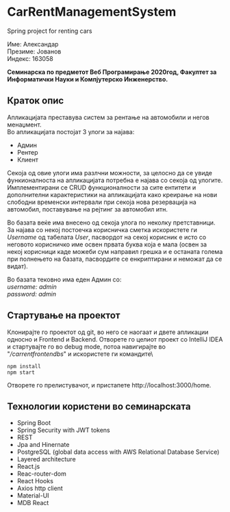 # CarRentManagementSystem
Spring project for renting cars

Име: Александар\
Презиме: Јованов\
Индекс: 163058

**Семинарска по предметот Веб Програмирање 2020год, Факултет за Информатички Науки и Компјутерско Инженерство.**

## Краток опис

Апликацијата преставува систем за рентање на автомобили и негов менаџмент.\
Во апликацијата постојат 3 улоги за најава:
* Админ
* Рентер
* Клиент

Секоја од овие улоги има разлчни можности, за целосно да се увиде функионалноста на апликацијата потребна е најава со секоја од улогите. Имплементирани се CRUD функционалности за сите ентитети и дополнителни карактеристики на апликацијата како креирање на нови слободни временски интервали при секоја нова резервација на автомобил, поставување на рејтинг за автомобил итн.

Во базата веќе има внесено од секоја улога по неколку претставници.
За најава со некој постоечка корисничка сметка искористете ги *Username* од табелата *User*, пасвордот на секој корисник е исто со неговото корисничко име освен првата буква која е мала (освен за некој корисници каде можеби сум направил грешка и е останата голема при полнењето на базата, пасвордите се енкриптирани и неможат да се видат).

Во базата тековно има еден Админ со:\
*username: admin*\
*password: admin*

## Стартување на проектот

Клонирајте го проектот од git, во него се наогаат и двете апликации односно и Frontend и Backend.
Отворете го целиот проект со IntelliJ IDEA и стартувајте го во debug mode, потоа навигирајте во "*/carrentfrontendbs*" и искористете ги командите\
```
npm install
npm start
```
Отворете го прелистувачот, и пристапете http://localhost:3000/home.

## Технологии користени во семинарската

* Spring Boot
* Spring Security with JWT tokens
* REST
* Jpa and Hinernate
* PostgreSQL (global data access with AWS Relational Database Service)
* Layered architecture
* React.js
* Reac-router-dom
* React Hooks
* Axios http client
* Material-UI
* MDB React

